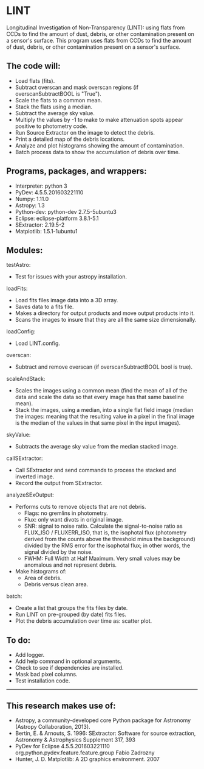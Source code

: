 # LINT
Longitudinal Investigation of Non-Transparency (LINT): using flats from CCDs to find the amount of dust, debris, or other contamination present on a sensor's surface. This program uses flats from CCDs to find the amount of dust, debris, or other contamination present on a sensor's surface. 

## The code will:
* Load flats (fits).
* Subtract overscan and mask overscan regions (if overscanSubtractBOOL is "True").
* Scale the flats to a common mean.
* Stack the flats using a median.
* Subtract the average sky value.
* Multiply the values by -1 to make to make attenuation spots appear positive to photometry code. 
* Run Source Extractor on the image to detect the debris.
* Print a detailed map of the debris locations.
* Analyze and plot histograms showing the amount of contamination.
* Batch process data to show the accumulation of debris over time.

## Programs, packages, and wrappers:
* Interpreter: python 3
* PyDev: 4.5.5.201603221110
* Numpy: 1.11.0
* Astropy: 1.3
* Python-dev: python-dev 2.7.5-5ubuntu3
* Eclipse: eclipse-platform 3.8.1-5.1
* SExtractor: 2.19.5-2
* Matplotlib: 1.5.1-1ubuntu1
    
## Modules:
testAstro: 
* Test for issues with your astropy installation.

loadFits:
* Load fits files image data into a 3D array.
* Saves data to a fits file.
* Makes a directory for output products and move output products into it.
* Scans the images to insure that they are all the same size dimensionally.

loadConfig:
* Load LINT.config.

overscan:
* Subtract and remove overscan (if overscanSubtractBOOL bool is true).

scaleAndStack:
* Scales the images using a common mean (find the mean of all of the data and scale the data so that every image has that same baseline mean).
* Stack the images, using a median, into a single flat field image (median the images: meaning that the resulting value in a pixel in the final image is the median of the values in that same pixel in the input images).

skyValue:
* Subtracts the average sky value from the median stacked image.

callSExtractor:
* Call SExtractor and send commands to process the stacked and inverted image. 
* Record the output from SExtractor.

analyzeSExOutput:
* Performs cuts to remove objects that are not debris.
   * Flags: no gremlins in photometry.
   * Flux: only want divots in original image.
   * SNR: signal to noise ratio. Calculate the signal-to-noise ratio as FLUX_ISO / FLUXERR_ISO, that is, the isophotal flux (photometry derived from the counts above the threshold minus the background) divided by the RMS error for the isophotal flux; in other words, the signal divided by the noise. 
   * FWHM: Full Width at Half Maximum. Very small values may be anomalous and not represent debris.
* Make histograms of:
   * Area of debris.
   * Debris versus clean area.

batch:
* Create a list that groups the fits files by date.
* Run LINT on pre-grouped (by date) fits files.
* Plot the debris accumulation over time as: scatter plot.
    
## To do:
* Add logger.
* Add help command in optional arguments.
* Check to see if dependencies are installed.
* Mask bad pixel columns.
* Test installation code.
    
------------------------------------------------------------------------------------------------------------------------------
## This research makes use of:
* Astropy, a community-developed core Python package for Astronomy (Astropy Collaboration, 2013).
* Bertin, E. & Arnouts, S. 1996: SExtractor: Software for source extraction, Astronomy & Astrophysics Supplement 317, 393
* PyDev for Eclipse 4.5.5.201603221110 org.python.pydev.feature.feature.group Fabio Zadrozny
* Hunter, J. D. Matplotlib: A 2D graphics environment. 2007
